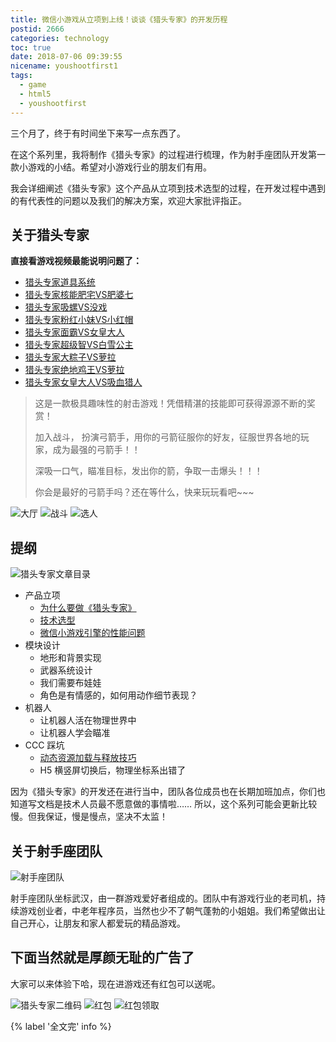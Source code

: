 ```yaml
---
title: 微信小游戏从立项到上线！谈谈《猎头专家》的开发历程
postid: 2666
categories: technology
toc: true
date: 2018-07-06 09:39:55
nicename: youshootfirst1
tags:
  - game
  - html5
  - youshootfirst
---
```


三个月了，终于有时间坐下来写一点东西了。

在这个系列里，我将制作《猎头专家》的过程进行梳理，作为射手座团队开发第一款小游戏的小结。希望对小游戏行业的朋友们有用。

我会详细阐述《猎头专家》这个产品从立项到技术选型的过程，在开发过程中遇到的有代表性的问题以及我们的解决方案，欢迎大家批评指正。 <!--more-->

## 关于猎头专家

**直接看游戏视频最能说明问题了：**

- [猎头专家道具系统](https://v.qq.com/x/page/p0706unj35z.html)
- [猎头专家核能肥宅VS肥婆七](https://v.qq.com/x/page/n06688sjkzl.html)
- [猎头专家吸螺VS没戏](https://v.qq.com/x/page/t0698dcrw41.html)
- [猎头专家粉红小妹VS小红帽](https://v.qq.com/x/page/n0671qd1j5t.html)
- [猎头专家面霸VS女皇大人](https://v.qq.com/x/page/n0671recqnq.html)
- [猎头专家超级智VS白雪公主](http://v.qq.com/x/page/t0706fn0phv.html)
- [猎头专家大粽子VS萝拉](http://v.qq.com/x/page/i0690gujf29.html)
- [猎头专家绝地鸡王VS萝拉](http://v.qq.com/x/page/w0668func4z.html)
- [猎头专家女皇大人VS吸血猎人](http://v.qq.com/x/page/f0668y1ehag.html)

> 这是一款极具趣味性的射击游戏！凭借精湛的技能即可获得源源不断的奖赏！
> 
> 加入战斗， 扮演弓箭手，用你的弓箭征服你的好友，征服世界各地的玩家，成为最强的弓箭手！！
> 
> 深吸一口气，瞄准目标，发出你的箭，争取一击爆头！！！
> 
> 你会是最好的弓箭手吗？还在等什么，快来玩玩看吧~~~

![大厅][s1]
![战斗][s2]
![选人][s3]

## 提纲

![猎头专家文章目录][articles]

- 产品立项
  - [为什么要做《猎头专家》][2667]
  - [技术选型][2667p2]
  - [微信小游戏引擎的性能问题][2667p3]
- 模块设计
  - 地形和背景实现
  - 武器系统设计
  - 我们需要布娃娃
  - 角色是有情感的，如何用动作细节表现？
- 机器人
  - 让机器人活在物理世界中
  - 让机器人学会瞄准
- CCC 踩坑
  - [动态资源加载与释放技巧][2668]
  - H5 横竖屏切换后，物理坐标系出错了

因为《猎头专家》的开发还在进行当中，团队各位成员也在长期加班加点，你们也知道写文档是技术人员最不愿意做的事情啦…… 所以，这个系列可能会更新比较慢。但我保证，慢是慢点，坚决不太监！

## 关于射手座团队

![射手座团队][sagiteam]

射手座团队坐标武汉，由一群游戏爱好者组成的。团队中有游戏行业的老司机，持续游戏创业者，中老年程序员，当然也少不了朝气蓬勃的小姐姐。我们希望做出让自己开心，让朋友和家人都爱玩的精品游戏。

## 下面当然就是厚颜无耻的广告了

大家可以来体验下哈，现在进游戏还有红包可以送呢。

![猎头专家二维码][qr]
![红包][s4]
![红包领取][s5]

{% label '全文完' info %}

[articles]: /uploads/2018/07/youshootfirst-articles.svg
[sagiteam]: /uploads/2018/07/sagiteam.png
[qr]: /uploads/2018/07/qrtype212channel11.jpeg
[s1]: /uploads/2018/07/youshootfirst-screen1.jpeg
[s2]: /uploads/2018/07/youshootfirst-screen2.jpeg
[s3]: /uploads/2018/07/youshootfirst-screen3.jpeg
[s4]: /uploads/2018/07/youshootfirst-screen4.jpeg
[s5]: /uploads/2018/07/youshootfirst-screen5.jpeg
[2667]: https://blog.zengrong.net/post/2667.html
[2667p2]: https://blog.zengrong.net/post/2667.html#%E6%8A%80%E6%9C%AF%E9%80%89%E5%9E%8B
[2667p3]: https://blog.zengrong.net/post/2667.html#%E5%BE%AE%E4%BF%A1%E5%B0%8F%E6%B8%B8%E6%88%8F%E5%BC%95%E6%93%8E%E7%9A%84%E6%80%A7%E8%83%BD%E9%97%AE%E9%A2%98
[2668]: https://blog.zengrong.net/post/2668.html

